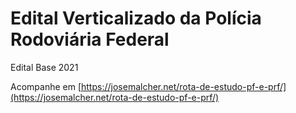 # Edital Verticalizado da Polícia Rodoviária Federal 

Edital Base 2021

Acompanhe em [https://josemalcher.net/rota-de-estudo-pf-e-prf/](https://josemalcher.net/rota-de-estudo-pf-e-prf/)